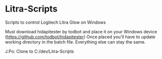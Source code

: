 # Litra-Scripts
Scripts to control Logitech Litra Glow on Windows

Must download hidapitester by todbot and place it on your Windows device (https://github.com/todbot/hidapitester)
Once placed you'll have to update working directory in the batch file. Everything else can stay the same.

J.Po: Clone to C:/dev/Litra-Scripts